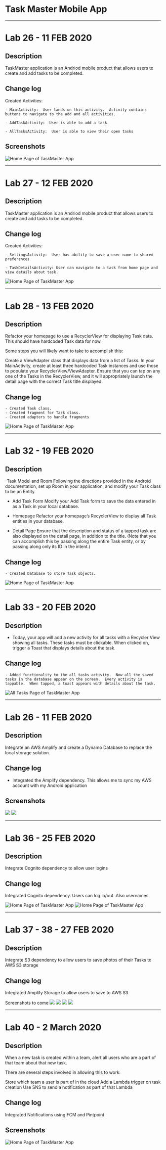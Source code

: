 # Task Master Mobile App
---
# Lab 26 - 11 FEB 2020

## Description
TaskMaster application is an Andriod mobile product that allows users to create and add tasks to be completed.

## Change log
Created Activities:

    - MainActivity:  User lands on this activity.  Activity contains buttons to navigate to the add and all activities.  
    
    - AddTaskActivity:  User is able to add a task.  
    
    - AllTasksActivity:  User is able to view their open tasks

## Screenshots
![Home Page of TaskMaster App](https://github.com/micahThor/taskmaster/blob/master/screenshots/Home%20page%20lab%2026.png)

---

# Lab 27 - 12 FEB 2020

## Description
TaskMaster application is an Andriod mobile product that allows users to create and add tasks to be completed.

## Change log
Created Activities:

    - SettingsActivity:  User has ability to save a user name to shared preferences
    
    - TaskDetailsActivity: User can navigate to a task from home page and view details about task.

![Home Page of TaskMaster App](https://github.com/micahThor/taskmaster/blob/master/screenshots/Home%20page%20lab%2027.png)


---

# Lab 28 - 13 FEB 2020

## Description
Refactor your homepage to use a RecyclerView for displaying Task data. This should have hardcoded Task data for now.

Some steps you will likely want to take to accomplish this:

Create a ViewAdapter class that displays data from a list of Tasks.
In your MainActivity, create at least three hardcoded Task instances and use those to populate your RecyclerView/ViewAdapter.
Ensure that you can tap on any one of the Tasks in the RecyclerView, and it will appropriately launch the detail page with the correct Task title displayed.

## Change log
    - Created Task class.
    - Created fragment for Task class.
    - Created adapters to handle fragments

![Home Page of TaskMaster App](https://github.com/micahThor/taskmaster/blob/master/screenshots/Home%20page%20lab%2028.png)


---

# Lab 32 - 19 FEB 2020

## Description
-Task Model and Room 
        Following the directions provided in the Android documentation, set up Room in your application, and modify your Task class to be an Entity.  

- Add Task Form 
        Modify your Add Task form to save the data entered in as a Task in your local database.  

- Homepage
        Refactor your homepage’s RecyclerView to display all Task entities in your database.  

- Detail Page
        Ensure that the description and status of a tapped task are also displayed on the detail page, in addition to the title. (Note that you can accomplish this by passing along the entire Task entity, or by passing along only its ID in the intent.)

## Change log
    - Created Database to store Task objects.

![Home Page of TaskMaster App](https://github.com/micahThor/taskmaster/blob/master/screenshots/Home%20page%20lab%2032.png)


---

# Lab 33 - 20 FEB 2020

## Description
- Today, your app will add a new activity for all tasks with a Recycler View showing all tasks. These tasks must be clickable. When clicked on, trigger a Toast that displays details about the task.

## Change log
    - Added functionality to the all tasks activity.  Now all the saved tasks in the database appear on the screen.  Every activity is tappable.  When tapped, a toast appears with details about the task.

![All Tasks Page of TaskMaster App](https://github.com/micahThor/taskmaster/blob/master/screenshots/Home%20page%20lab%2033.png)


---
# Lab 26 - 11 FEB 2020

## Description
Integrate an AWS Amplify and create a Dynamo Database to replace the local storage solution.

## Change log
- Integrated the Amplify dependency.  This allows me to sync my AWS account with my Android application

## Screenshots
![](https://github.com/micahThor/taskmaster/blob/master/screenshots/Home%20page%20lab%2034.png)
![](https://github.com/micahThor/taskmaster/blob/master/screenshots/proof%20lab%2034.png)

---

# Lab 36 - 25 FEB 2020

## Description
Integrate Cognito dependency to allow user logins

## Change log
Integrated Cognito dependency.  Users can log in/out.  Also usernames

![Home Page of TaskMaster App](https://github.com/micahThor/taskmaster/blob/master/screenshots/lab36%20sign%20in.png)
![Home Page of TaskMaster App](https://github.com/micahThor/taskmaster/blob/master/screenshots/lab36%20home%20with%20login.png)

---

# Lab 37 - 38 - 27 FEB 2020

## Description
Integrate S3 dependency to allow users to save photos of their Tasks to AWS S3 storage

## Change log
Integrated Amplify Storage to allow users to save to AWS S3

Screenshots to come
![](https://github.com/micahThor/taskmaster/blob/master/screenshots/s3%201.png)
![](https://github.com/micahThor/taskmaster/blob/master/screenshots/s3%202.png)
![](https://github.com/micahThor/taskmaster/blob/master/screenshots/s3%203.png)
![](https://github.com/micahThor/taskmaster/blob/master/screenshots/s3%204.png)

---
# Lab 40 - 2 March 2020

## Description
When a new task is created within a team, alert all users who are a part of that team about that new task.

There are several steps involved in allowing this to work:

Store which team a user is part of in the cloud
Add a Lambda trigger on task creation
Use SNS to send a notification as part of that Lambda

## Change log
Integrated Notifications using FCM and Pintpoint

## Screenshots
![Home Page of TaskMaster App](https://github.com/micahThor/taskmaster/blob/master/screenshots/notification%20lab40.png)
